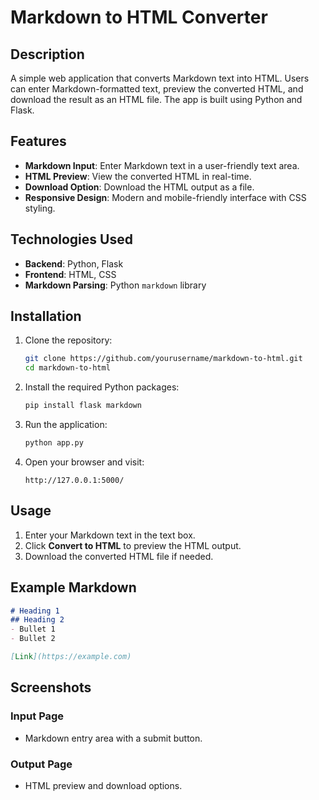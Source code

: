 
# Markdown to HTML Converter

## Description
A simple web application that converts Markdown text into HTML. Users can enter Markdown-formatted text, preview the converted HTML, and download the result as an HTML file. The app is built using Python and Flask.

## Features
- **Markdown Input**: Enter Markdown text in a user-friendly text area.
- **HTML Preview**: View the converted HTML in real-time.
- **Download Option**: Download the HTML output as a file.
- **Responsive Design**: Modern and mobile-friendly interface with CSS styling.

## Technologies Used
- **Backend**: Python, Flask
- **Frontend**: HTML, CSS
- **Markdown Parsing**: Python `markdown` library

## Installation
1. Clone the repository:
   ```bash
   git clone https://github.com/yourusername/markdown-to-html.git
   cd markdown-to-html
   ```

2. Install the required Python packages:
   ```bash
   pip install flask markdown
   ```

3. Run the application:
   ```bash
   python app.py
   ```

4. Open your browser and visit:
   ```
   http://127.0.0.1:5000/
   ```

## Usage
1. Enter your Markdown text in the text box.
2. Click **Convert to HTML** to preview the HTML output.
3. Download the converted HTML file if needed.

## Example Markdown
```markdown
# Heading 1
## Heading 2
- Bullet 1
- Bullet 2

[Link](https://example.com)
```

## Screenshots
### Input Page
- Markdown entry area with a submit button.

### Output Page
- HTML preview and download options.
